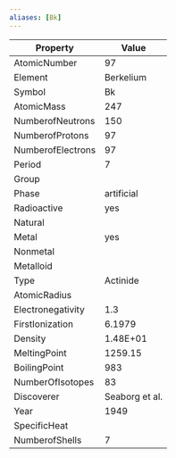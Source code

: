 ```yaml
---
aliases: [Bk]
---
```


| Property          | Value          |
| ----------------- | -------------- |
| AtomicNumber      | 97             |
| Element           | Berkelium      |
| Symbol            | Bk             |
| AtomicMass        | 247            |
| NumberofNeutrons  | 150            |
| NumberofProtons   | 97             |
| NumberofElectrons | 97             |
| Period            | 7              |
| Group             |                |
| Phase             | artificial     |
| Radioactive       | yes            |
| Natural           |                |
| Metal             | yes            |
| Nonmetal          |                |
| Metalloid         |                |
| Type              | Actinide       |
| AtomicRadius      |                |
| Electronegativity | 1.3            |
| FirstIonization   | 6.1979         |
| Density           | 1.48E+01       |
| MeltingPoint      | 1259.15        |
| BoilingPoint      | 983            |
| NumberOfIsotopes  | 83             |
| Discoverer        | Seaborg et al. |
| Year              | 1949           |
| SpecificHeat      |                |
| NumberofShells    | 7              |
